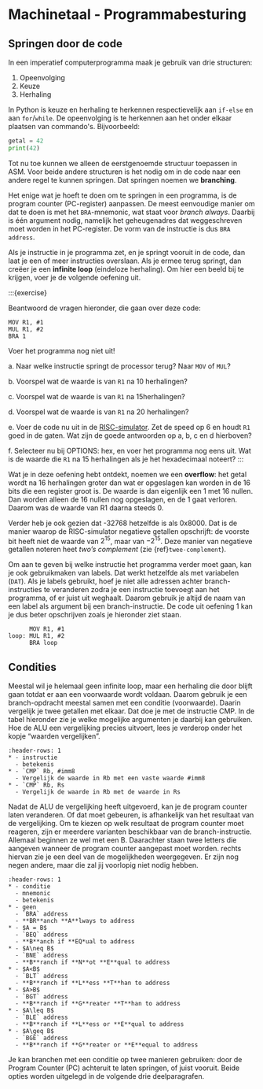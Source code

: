 # Machinetaal - Programmabesturing

## Springen door de code

In een imperatief computerprogramma maak je gebruik van drie structuren:

1. Opeenvolging
2. Keuze
3. Herhaling

In Python is keuze en herhaling te herkennen respectievelijk aan `if-else` en aan `for`/`while`. De opeenvolging is te herkennen aan het onder elkaar plaatsen van commando's. Bijvoorbeeld:

```python
getal = 42
print(42)
```

Tot nu toe kunnen we alleen de eerstgenoemde structuur toepassen in ASM. Voor beide andere structuren is het nodig om in de code naar een andere regel te kunnen springen. Dat springen noemen we **branching**.

Het enige wat je hoeft te doen om te springen in een programma, is de program counter (PC-register) aanpassen. De meest eenvoudige manier om dat te doen is met het `BRA`-mnemonic, wat staat voor *branch always*. Daarbij is één argument nodig, namelijk het geheugenadres dat weggeschreven moet worden in het PC-register. De vorm van de instructie is dus `BRA address`.

Als je  instructie in je programma zet, en je springt vooruit in de code, dan laat je een of meer instructies overslaan.  Als je ermee terug springt, dan creëer je een **infinite loop** (eindeloze herhaling). Om hier een beeld bij te krijgen, voer je de volgende oefening uit.

:::{exercise}

Beantwoord de vragen hieronder, die gaan over deze code:

```
MOV R1, #1
MUL R1, #2
BRA 1
```

Voer het programma nog niet uit!

a. Naar welke instructie springt de processor terug? Naar `MOV` of `MUL`?

b. Voorspel wat de waarde is van `R1` na 10 herhalingen?

c. Voorspel wat de waarde is van `R1` na 15herhalingen?

d. Voorspel wat de waarde is van `R1` na 20 herhalingen?

e. Voer de code nu uit in de [RISC-simulator](http://peterhigginson.co.uk/RISC/). Zet de speed op 6 en houdt `R1` goed in de gaten. Wat zijn de goede antwoorden op a, b, c en d hierboven?

f. Selecteer nu bij OPTIONS: hex, en voer het programma nog eens uit. Wat is de waarde die `R1` na 15 herhalingen als je het hexadecimaal noteert?
:::

Wat je in deze oefening hebt ontdekt, noemen we een **overflow**: het getal wordt na 16 herhalingen groter dan wat er opgeslagen kan worden in de 16 bits die een register groot is. De waarde is dan eigenlijk een 1 met 16 nullen. Dan worden alleen de 16 nullen nog opgeslagen, en de 1 gaat verloren. Daarom was de waarde van R1 daarna steeds 0.

Verder heb je ook gezien dat -32768 hetzelfde is als 0x8000. Dat is de manier waarop de RISC-simulator negatieve getallen opschrijft: de voorste bit heeft niet de waarde van $2^{15}$, maar van $-2^{15}$. Deze manier van negatieve getallen noteren heet *two’s complement* (zie {ref}`twee-complement`).

Om aan te geven bij welke instructie het programma verder moet gaan, kan je ook gebruikmaken van labels. Dat werkt hetzelfde als met variabelen (`DAT`). Als je labels gebruikt, hoef je niet alle adressen achter branch-instructies te veranderen zodra je een instructie toevoegt aan  het programma, of er juist uit weghaalt. Daarom gebruik je altijd de naam van een label als argument bij een branch-instructie. De code uit oefening 1 kan je dus beter opschrijven zoals je hieronder ziet staan.

```
      MOV R1, #1
loop: MUL R1, #2
      BRA loop
```
## Condities

Meestal wil je helemaal geen infinite loop, maar een herhaling die door blijft gaan totdat er aan een voorwaarde wordt voldaan. Daarom gebruik je een branch-opdracht meestal samen met een conditie (voorwaarde). Daarin vergelijk je twee getallen met elkaar. Dat doe je met de instructie CMP. In de tabel hieronder zie je welke mogelijke argumenten je daarbij kan gebruiken. Hoe de ALU een vergelijking precies uitvoert, lees je verderop onder het kopje “waarden vergelijken”.

```{list-table} Condities voor branching
:header-rows: 1
* - instructie
  - betekenis
* - `CMP` Rb, #imm8
  - Vergelijk de waarde in Rb met een vaste waarde #imm8
* - `CMP` Rb, Rs
  - Vergelijk de waarde in Rb met de waarde in Rs
```
Nadat de ALU de vergelijking heeft uitgevoerd, kan je de program counter laten veranderen. Of dat moet gebeuren, is afhankelijk van het resultaat van de vergelijking. Om te kiezen op welk resultaat de program counter moet reageren, zijn er meerdere varianten beschikbaar van de branch-instructie. Allemaal beginnen ze wel met een B. Daarachter staan twee letters die aangeven wanneer de program counter aangepast moet worden. rechts hiervan zie je een deel van de mogelijkheden weergegeven. Er zijn nog negen andere, maar die zal jij voorlopig niet nodig hebben.
```{list-table} Branch mnemonics
:header-rows: 1
* - conditie
  - mnemonic
  - betekenis
* - geen
  - `BRA` address
  - **BR**anch **A**lways to address
* - $A = B$
  - `BEQ` address
  - **B**anch if **EQ*ual to address
* - $A\neq B$
  - `BNE` address
  - **B**ranch if **N**ot **E**qual to address
* - $A<B$
  - `BLT` address
  - **B**ranch if **L**ess **T**han to address
* - $A>B$
  - `BGT` address
  - **B**ranch if **G**reater **T**han to address
* - $A\leq B$
  - `BLE` address
  - **B**ranch if **L**ess or **E**qual to address
* - $A\geq B$
  - `BGE` address
  - **B**ranch if **G**reater or **E**equal to address
```
Je kan branchen met een conditie op twee manieren gebruiken: door de Program Counter (PC) achteruit te laten springen, of juist vooruit. Beide opties worden uitgelegd in de volgende drie deelparagrafen.
